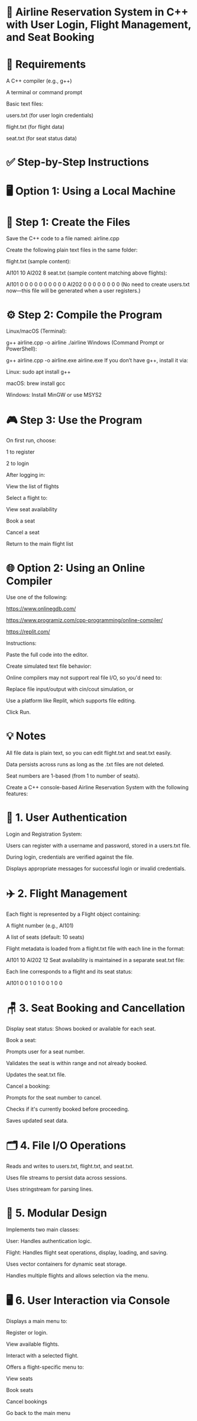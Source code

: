 # 📝 Airline Reservation System in C++ with User Login, Flight Management, and Seat Booking

# 🧰 Requirements
A C++ compiler (e.g., g++)

A terminal or command prompt

Basic text files:

users.txt (for user login credentials)

flight.txt (for flight data)

seat.txt (for seat status data)

# ✅ Step-by-Step Instructions
# 🖥️ Option 1: Using a Local Machine
# 🔧 Step 1: Create the Files
Save the C++ code to a file named:
airline.cpp

Create the following plain text files in the same folder:

flight.txt (sample content):

AI101 10
AI202 8
seat.txt (sample content matching above flights):

AI101 0 0 0 0 0 0 0 0 0 0
AI202 0 0 0 0 0 0 0 0
(No need to create users.txt now—this file will be generated when a user registers.)

# ⚙️ Step 2: Compile the Program
Linux/macOS (Terminal):

g++ airline.cpp -o airline
./airline
Windows (Command Prompt or PowerShell):

g++ airline.cpp -o airline.exe
airline.exe
If you don’t have g++, install it via:

Linux: sudo apt install g++

macOS: brew install gcc

Windows: Install MinGW or use MSYS2

# 🎮 Step 3: Use the Program
On first run, choose:

1 to register

2 to login

After logging in:

View the list of flights

Select a flight to:

View seat availability

Book a seat

Cancel a seat

Return to the main flight list

# 🌐 Option 2: Using an Online Compiler
Use one of the following:

https://www.onlinegdb.com/

https://www.programiz.com/cpp-programming/online-compiler/

https://replit.com/

Instructions:

Paste the full code into the editor.

Create simulated text file behavior:

Online compilers may not support real file I/O, so you'd need to:

Replace file input/output with cin/cout simulation, or

Use a platform like Replit, which supports file editing.

Click Run.

# 💡 Notes
All file data is plain text, so you can edit flight.txt and seat.txt easily.

Data persists across runs as long as the .txt files are not deleted.

Seat numbers are 1-based (from 1 to number of seats).


Create a C++ console-based Airline Reservation System with the following features:

# 🔐 1. User Authentication
Login and Registration System:

Users can register with a username and password, stored in a users.txt file.

During login, credentials are verified against the file.

Displays appropriate messages for successful login or invalid credentials.

# ✈️ 2. Flight Management
Each flight is represented by a Flight object containing:

A flight number (e.g., AI101)

A list of seats (default: 10 seats)

Flight metadata is loaded from a flight.txt file with each line in the format:

AI101 10
AI202 12
Seat availability is maintained in a separate seat.txt file:

Each line corresponds to a flight and its seat status:

AI101 0 0 1 0 1 0 0 1 0 0

# 🪑 3. Seat Booking and Cancellation
Display seat status: Shows booked or available for each seat.

Book a seat:

Prompts user for a seat number.

Validates the seat is within range and not already booked.

Updates the seat.txt file.

Cancel a booking:

Prompts for the seat number to cancel.

Checks if it's currently booked before proceeding.

Saves updated seat data.

# 🗂️ 4. File I/O Operations
Reads and writes to users.txt, flight.txt, and seat.txt.

Uses file streams to persist data across sessions.

Uses stringstream for parsing lines.

# 🧾 5. Modular Design
Implements two main classes:

User: Handles authentication logic.

Flight: Handles flight seat operations, display, loading, and saving.

Uses vector containers for dynamic seat storage.

Handles multiple flights and allows selection via the menu.

# 🖥️ 6. User Interaction via Console
Displays a main menu to:

Register or login.

View available flights.

Interact with a selected flight.

Offers a flight-specific menu to:

View seats

Book seats

Cancel bookings

Go back to the main menu
